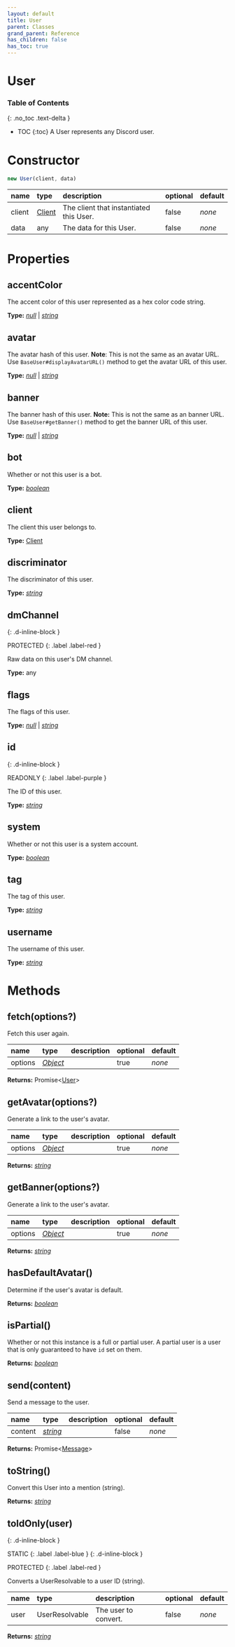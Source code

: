 ```yaml
---
layout: default
title: User
parent: Classes
grand_parent: Reference
has_children: false
has_toc: true
---
```


# User
### Table of Contents
{: .no_toc .text-delta }

- TOC
{:toc}
A User represents any Discord user.
# Constructor
```js
new User(client, data)
```

| name | type | description | optional | default |
|:-----|:-----|:------------|:---------|:--------|
| client | [Client](/ref/classes/Client) | The client that instantiated this User. | false | *none* |
| data | any | The data for this User.  | false | *none* |

# Properties
## accentColor
The accent color of this user represented as a hex color code string.

**Type:** *[null](https://developer.mozilla.org/en-US/docs/Web/JavaScript/Reference/Global_Objects/null)* \| *[string](https://developer.mozilla.org/en-US/docs/Web/JavaScript/Reference/Global_Objects/string)*

## avatar
The avatar hash of this user.
**Note**: This is not the same as an avatar URL.
Use `BaseUser#displayAvatarURL()` method to get the avatar URL of this user.

**Type:** *[null](https://developer.mozilla.org/en-US/docs/Web/JavaScript/Reference/Global_Objects/null)* \| *[string](https://developer.mozilla.org/en-US/docs/Web/JavaScript/Reference/Global_Objects/string)*

## banner
The banner hash of this user.
**Note:** This is not the same as an banner URL.
Use `BaseUser#getBanner()` method to get the banner URL of this user.

**Type:** *[null](https://developer.mozilla.org/en-US/docs/Web/JavaScript/Reference/Global_Objects/null)* \| *[string](https://developer.mozilla.org/en-US/docs/Web/JavaScript/Reference/Global_Objects/string)*

## bot
Whether or not this user is a bot.

**Type:** *[boolean](https://developer.mozilla.org/en-US/docs/Web/JavaScript/Reference/Global_Objects/boolean)*

## client
The client this user belongs to.

**Type:** [Client](/ref/classes/Client)

## discriminator
The discriminator of this user.

**Type:** *[string](https://developer.mozilla.org/en-US/docs/Web/JavaScript/Reference/Global_Objects/string)*

## dmChannel
{: .d-inline-block }

PROTECTED
{: .label .label-red }

Raw data on this user's DM channel.

**Type:** any

## flags
The flags of this user.

**Type:** *[null](https://developer.mozilla.org/en-US/docs/Web/JavaScript/Reference/Global_Objects/null)* \| *[string](https://developer.mozilla.org/en-US/docs/Web/JavaScript/Reference/Global_Objects/string)*

## id
{: .d-inline-block }

READONLY
{: .label .label-purple }

The ID of this user.

**Type:** *[string](https://developer.mozilla.org/en-US/docs/Web/JavaScript/Reference/Global_Objects/string)*

## system
Whether or not this user is a system account.

**Type:** *[boolean](https://developer.mozilla.org/en-US/docs/Web/JavaScript/Reference/Global_Objects/boolean)*

## tag
The tag of this user.

**Type:** *[string](https://developer.mozilla.org/en-US/docs/Web/JavaScript/Reference/Global_Objects/string)*

## username
The username of this user.

**Type:** *[string](https://developer.mozilla.org/en-US/docs/Web/JavaScript/Reference/Global_Objects/string)*

# Methods
## fetch(options?)
Fetch this user again.

| name | type | description | optional | default |
|:-----|:-----|:------------|:---------|:--------|
| options | *[Object](https://developer.mozilla.org/en-US/docs/Web/JavaScript/Reference/Global_Objects/Object)* |   | true | *none* |

**Returns:** Promise<[User](/ref/classes/User)>

## getAvatar(options?)
Generate a link to the user's avatar.

| name | type | description | optional | default |
|:-----|:-----|:------------|:---------|:--------|
| options | *[Object](https://developer.mozilla.org/en-US/docs/Web/JavaScript/Reference/Global_Objects/Object)* |   | true | *none* |

**Returns:** *[string](https://developer.mozilla.org/en-US/docs/Web/JavaScript/Reference/Global_Objects/string)*

## getBanner(options?)
Generate a link to the user's avatar.

| name | type | description | optional | default |
|:-----|:-----|:------------|:---------|:--------|
| options | *[Object](https://developer.mozilla.org/en-US/docs/Web/JavaScript/Reference/Global_Objects/Object)* |   | true | *none* |

**Returns:** *[string](https://developer.mozilla.org/en-US/docs/Web/JavaScript/Reference/Global_Objects/string)*

## hasDefaultAvatar()
Determine if the user's avatar is default.

**Returns:** *[boolean](https://developer.mozilla.org/en-US/docs/Web/JavaScript/Reference/Global_Objects/boolean)*

## isPartial()
Whether or not this instance is a full or partial
user. A partial user is a user that is only
guaranteed to have `id` set on them.

**Returns:** *[boolean](https://developer.mozilla.org/en-US/docs/Web/JavaScript/Reference/Global_Objects/boolean)*

## send(content)
Send a message to the user.

| name | type | description | optional | default |
|:-----|:-----|:------------|:---------|:--------|
| content | *[string](https://developer.mozilla.org/en-US/docs/Web/JavaScript/Reference/Global_Objects/string)* |   | false | *none* |

**Returns:** Promise<[Message](/ref/classes/Message)>

## toString()
Convert this User into a mention (string).

**Returns:** *[string](https://developer.mozilla.org/en-US/docs/Web/JavaScript/Reference/Global_Objects/string)*

## toIdOnly(user)
{: .d-inline-block }

STATIC
{: .label .label-blue }
{: .d-inline-block }

PROTECTED
{: .label .label-red }

Converts a UserResolvable to a user ID (string).

| name | type | description | optional | default |
|:-----|:-----|:------------|:---------|:--------|
| user | UserResolvable | The user to convert. | false | *none* |

**Returns:** *[string](https://developer.mozilla.org/en-US/docs/Web/JavaScript/Reference/Global_Objects/string)*

